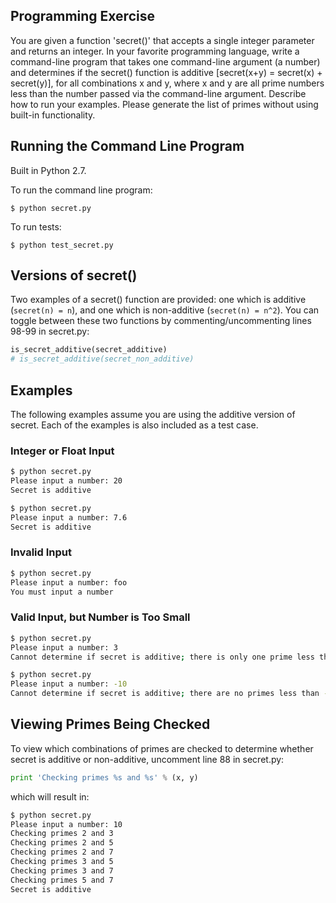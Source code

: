 
## Programming Exercise

You are given a function 'secret()' that accepts a single integer parameter and returns an integer. In your favorite programming language, write a command-line program that takes one command-line argument (a number) and determines if the secret() function is additive [secret(x+y) = secret(x) + secret(y)], for all combinations x and y, where x and y are all prime numbers less than the number passed via the command-line argument. Describe how to run your examples. Please generate the list of primes without using built-in functionality.


## Running the Command Line Program

Built in Python 2.7.

To run the command line program:

`$ python secret.py`

To run tests:

`$ python test_secret.py`


## Versions of secret()

Two examples of a secret() function are provided: one which is additive (`secret(n) = n`), and one which is non-additive (`secret(n) = n^2`). You can toggle between these two functions by commenting/uncommenting lines 98-99 in secret.py:

```python
is_secret_additive(secret_additive)
# is_secret_additive(secret_non_additive)
```

## Examples

The following examples assume you are using the additive version of secret. Each of the examples is also included as a test case.

### Integer or Float Input

```bash
$ python secret.py
Please input a number: 20
Secret is additive
```

```bash
$ python secret.py
Please input a number: 7.6
Secret is additive
```

### Invalid Input

```bash
$ python secret.py
Please input a number: foo
You must input a number
```

### Valid Input, but Number is Too Small

```bash
$ python secret.py
Please input a number: 3
Cannot determine if secret is additive; there is only one prime less than 3
```

```bash
$ python secret.py
Please input a number: -10
Cannot determine if secret is additive; there are no primes less than -10
```

## Viewing Primes Being Checked

To view which combinations of primes are checked to determine whether secret is additive or non-additive, uncomment line 88 in secret.py:

```python
print 'Checking primes %s and %s' % (x, y)
```

which will result in:

```bash
$ python secret.py
Please input a number: 10
Checking primes 2 and 3
Checking primes 2 and 5
Checking primes 2 and 7
Checking primes 3 and 5
Checking primes 3 and 7
Checking primes 5 and 7
Secret is additive
```